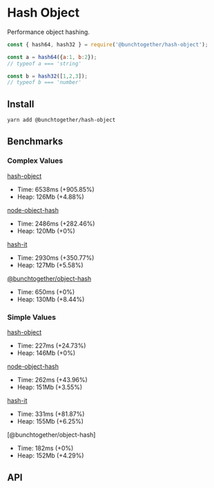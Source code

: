 # Hash Object

Performance object hashing.

```js
const { hash64, hash32 } = require('@bunchtogether/hash-object');

const a = hash64({a:1, b:2});
// typeof a === 'string'

const b = hash32([1,2,3]);
// typeof b === 'number'
```
## Install

`yarn add @bunchtogether/hash-object`

## Benchmarks

### Complex Values

[hash-object](https://www.npmjs.com/package/hash-object)
* Time: 6538ms (+905.85%)
* Heap: 126Mb (+4.88%)

[node-object-hash](https://www.npmjs.com/package/node-object-hash)
* Time: 2486ms (+282.46%)
* Heap: 120Mb (+0%)

[hash-it](https://www.npmjs.com/package/hash-it)
* Time: 2930ms (+350.77%)
* Heap: 127Mb (+5.58%)

[@bunchtogether/object-hash]()
* Time: 650ms (+0%)
* Heap: 130Mb (+8.44%)

### Simple Values

[hash-object](https://www.npmjs.com/package/hash-object)
* Time: 227ms (+24.73%)
* Heap: 146Mb (+0%)

[node-object-hash](https://www.npmjs.com/package/node-object-hash)
* Time: 262ms (+43.96%)
* Heap: 151Mb (+3.55%)

[hash-it](https://www.npmjs.com/package/hash-it)
* Time: 331ms (+81.87%)
* Heap: 155Mb (+6.25%)

[@bunchtogether/object-hash]
* Time: 182ms (+0%)
* Heap: 152Mb (+4.29%)


## API

